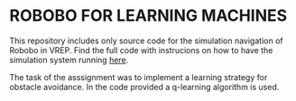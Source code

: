 # ROBOBO FOR LEARNING MACHINES

This repository includes only source code for the simulation navigation of Robobo in VREP. Find the full code with instrucions on how to have the simulation system running [here](https://github.com/ci-group/learning_machines_robobo).

The task of the asssignment was to implement a learning strategy for obstacle avoidance. In the code provided a q-learning algorithm is used.

